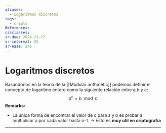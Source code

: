 ```yaml
---
aliases:
  - Logaritmos discretos
tags:
  - cripto
References: 
cssclasses: 
sr-due: 2024-11-27
sr-interval: 25
sr-ease: 246
---
```

# Logaritmos discretos
Basándonos en la teoría de la [[Modular arithmetic]] podemos definir el concepto de logaritmo entero como la siguiente relación entre a,b y c: 
$$
a^c = b \mod n
$$
**Remarks:**
+ La única forma de encontrar el valor de c para a y b es probar a multiplicar a por cada valor hasta n-1. → Esto es **muy util en criptografía**

***

